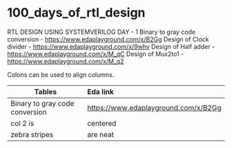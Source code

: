 # 100_days_of_rtl_design

RTL DESIGN USING SYSTEMVERILOG 
DAY - 1 
Binary to gray code conversion - https://www.edaplayground.com/x/B2Gg
Design of Clock divider - https://www.edaplayground.com/x/9whv
Design of Half adder - https://www.edaplayground.com/x/M_qC
Design of Mux2to1 - https://www.edaplayground.com/x/M_q2

Colons can be used to align columns.

| Tables                                        | Eda link
| ----------------------------------------------|:-----------------------------------|
| Binary to gray code conversion                |https://www.edaplayground.com/x/B2Gg|
| col 2 is      | centered      |   $12 |
| zebra stripes | are neat      |    $1 |
